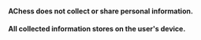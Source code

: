 #### AChess does not collect or share personal information.
#### All collected information stores on the user's device.
